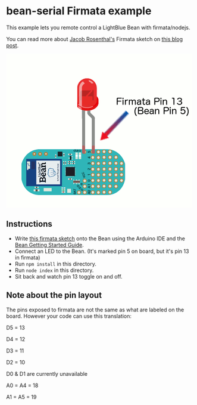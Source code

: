 # bean-serial Firmata example

This example lets you remote control a LightBlue Bean with firmata/nodejs.

You can read more about [Jacob Rosenthal's](https://twitter.com/jacobrosenthal) Firmata sketch on [this blog post](http://citizengadget.com/post/96226562047/firmata-on-lightblue-bean).

![Board](bean_LED.gif)

## Instructions

*  Write [this firmata sketch](https://github.com/jacobrosenthal/arduino/blob/bean/examples/StandardFirmata/StandardFirmata.ino) onto the Bean using the Arduino IDE and the [Bean Getting Started Guide](http://punchthrough.com/bean/getting-started/).
*  Connect an LED to the Bean. (It's marked pin 5 on board, but it's pin 13 in firmata)
*  Run `npm install` in this directory.
*  Run `node index` in this directory.
*  Sit back and watch pin 13 toggle on and off.

## Note about the pin layout

The pins exposed to firmata are not the same as what are labeled on the board.
However your code can use this translation:

D5 = 13

D4 = 12

D3 = 11

D2 = 10

D0 & D1 are currently unavailable

A0 = A4 = 18

A1 = A5 = 19



